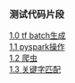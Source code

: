 ### 测试代码片段
[1.0 tf batch生成](src/)<br>
[1.1 pyspark操作](src/pyspark)<br>
[1.2 爬虫](src/crawler)<br>
[1.3 关键字匹配](src/pattern)<br>
